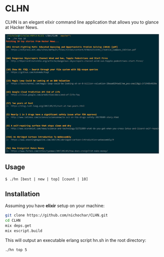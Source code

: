 # CLHN

CLHN is an elegant elixir command line application that allows you to glance at Hacker News.

![screenshot](assets/screenshot.png)

## Usage
```
$ ./hn [best | new | top] [count | 10]
```

## Installation

Assuming you have **elixir** setup on your machine:

```bash
git clone https://github.com/nichochar/CLHN.git
cd CLHN
mix deps.get
mix escript.build
```

This will output an executable erlang script hn.sh in the root directory:
```bash
./hn top 5
```
